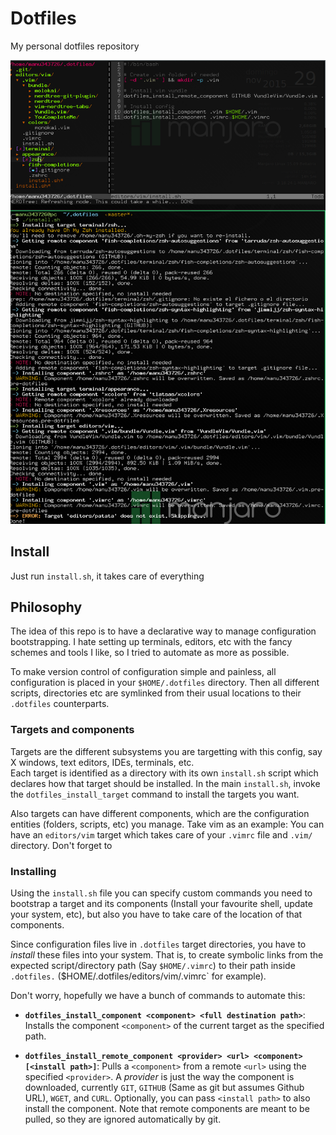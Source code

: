 # Dotfiles

My personal dotfiles repository

![](https://raw.githubusercontent.com/Manu343726/dotfiles/master/dotfiles.png)

## Install

Just run `install.sh`, it takes care of everything

## Philosophy

The idea of this repo is to have a declarative way to manage configuration bootstrapping. I hate setting up terminals, editors, etc with the fancy schemes and tools I like, so I tried to automate as more as possible.

To make version control of configuration simple and painless, all configuration is placed in your `$HOME/.dotfiles` directory. Then all different scripts, directories etc are symlinked from their usual locations to their `.dotfiles` counterparts.

### Targets and components

Targets are the different subsystems you are targetting with this config, say X windows, text editors, IDEs, terminals, etc.  
Each target is identified as a directory with its own `install.sh` script which declares how that target should be installed. In the main `install.sh`, invoke the `dotfiles_install_target` command to install the targets you want.

Also targets can have different components, which are the configuration entities (folders, scripts, etc) you manage. Take vim as an example: You can have an `editors/vim` target which takes care of your `.vimrc` file and `.vim/` directory. Don't forget to 

### Installing

Using the `install.sh` file you can specify custom commands you need to bootstrap a target and its components (Install your favourite shell, update your system, etc), but also you have to take care of the location of that components.

Since configuration files live in `.dotfiles` target directories, you have to *install* these files into your system. That is, to create symbolic links from the expected script/directory path (Say `$HOME/.vimrc`) to their path inside `.dotfiles.` ($HOME/.dotfiles/editors/vim/.vimrc` for example).

Don't worry, hopefully we have a bunch of commands to automate this:

 - **`dotfiles_install_component <component> <full destination path>`**: Installs the component `<component>` of the current target as the specified path.

 - **`dotfiles_install_remote_component <provider> <url> <component> [<install path>]`**: Pulls a `<component>` from a remote `<url>` using the specified `<provider>`. A *provider* is just the way the component is downloaded, currently `GIT`, `GITHUB` (Same as git but assumes Github URL), `WGET`, and `CURL`. Optionally, you can pass `<install path>` to also install the component.
 Note that remote components are meant to be pulled, so they are ignored automatically by git.
